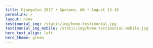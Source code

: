 ```yaml
---
title: DjangoCon 2017 • Spokane, WA • August 13-18
permalink: /
layout: home
testimonial_img: /static/img/home-testimonial.jpg
testimonial_img_mobile: /static/img/home-testimonial-mobile.jpg
hero_text_align: left
hero_theme: green
---
```

